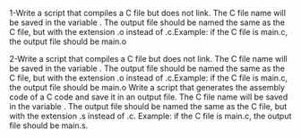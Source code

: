 1-Write a script that compiles a C file but does not link. The C file name will be saved in the variable . The output file should be named the same as the C file, but with the extension .o instead of .c.Example: if the C file is main.c, the output file should be main.o

2-Write a script that compiles a C file but does not link. The C file name will be saved in the variable . The output file should be named the same as the C file, but with the extension .o instead of .c.Example: if the C file is main.c, the output file should be main.o
Write a script that generates the assembly code of a C code and save it in an output file. The C file name will be saved in the variable . The output file should be named the same as the C file, but with the extension .s instead of .c. Example: if the C file is main.c, the output file should be main.s.
